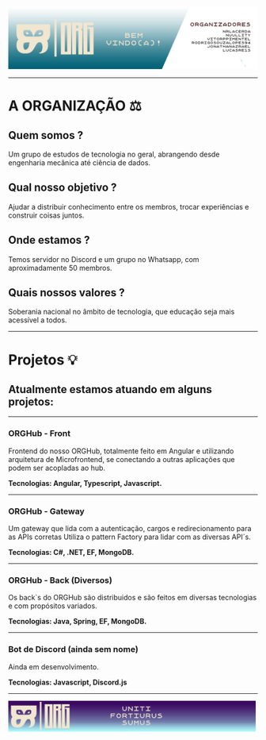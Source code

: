 <img src="org-bar-LARGE.png" alt="org-icon"/>

---
# A ORGANIZAÇÃO ⚖️

## Quem somos ? 
Um grupo de estudos de tecnologia no geral, abrangendo desde engenharia mecânica até ciência de dados.

## Qual nosso objetivo ?
Ajudar a distribuir conhecimento entre os membros, trocar experiências e construir coisas juntos.

## Onde estamos ?
Temos servidor no Discord e um grupo no Whatsapp, com aproximadamente 50 membros.

## Quais nossos valores ?
Soberania nacional no âmbito de tecnologia, que educação seja mais acessível a todos.

---

# Projetos 💡

## Atualmente estamos atuando em alguns projetos:
---

### ORGHub - Front 
Frontend do nosso ORGHub, totalmente feito em Angular e utilizando 
arquitetura de Microfrontend, se conectando a outras 
aplicações que podem ser acopladas ao hub.

**Tecnologias: Angular, Typescript, Javascript.**

---

### ORGHub - Gateway
Um gateway que lida com a autenticação, cargos e redirecionamento para as APIs corretas
Utiliza o pattern Factory para lidar com as diversas API`s.

**Tecnologias: C#, .NET, EF, MongoDB.**

---

### ORGHub - Back (Diversos)
Os back`s do ORGHub são distribuidos e são feitos em diversas tecnologias e com
propósitos variados.

**Tecnologias: Java, Spring, EF, MongoDB.**

---
### Bot de Discord (ainda sem nome)
Ainda em desenvolvimento.

**Tecnologias: Javascript, Discord.js**

---

<img src="org-footer.png" alt="org-icon" width="500" />


